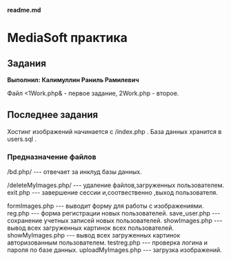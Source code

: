 **readme.md**


# MediaSoft практика
## Задания


**Выполнил: Калимуллин Раниль Рамилевич**

Файл &lt;1Work.php&amp; - первое задание, 2Work.php - второе.


## Последнее задания

Хостинг изображений начинается с /index.php . База данных хранится  в users.sql .


### Предназначение файлов

/bd.php/ --- отвечает за инклуд базы данных.

/deleteMyImages.php/ --- удаление файлов,загруженных пользователем.
exit.php --- завершение сессии и,соотвественно ,выход пользователя.

formImages.php --- выводит форму для работы с изображениями. 
reg.php --- форма  регистрации новых пользователей.
save_user.php --- сохранение учетных записей новых пользователей.
showImages.php --- вывод всех загруженных картинок всех пользователей. 
showMyImages.php --- вывод всех  загруженных картинок авторизованным пользователем.
testreg.php --- проверка логина и пароля по базе данных.
uploadMyImages.php --- загрузка изображений.
